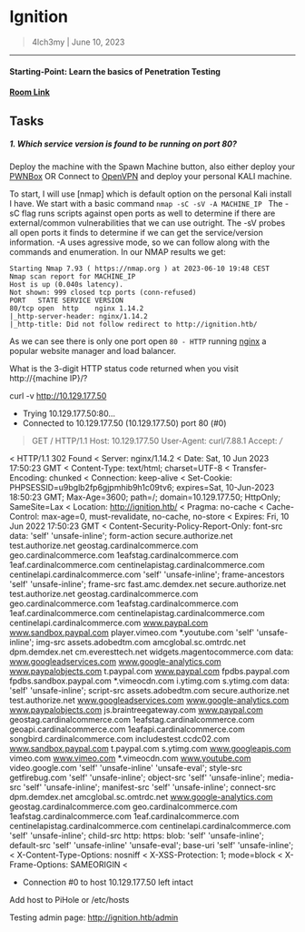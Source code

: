# Ignition
> 4lch3my | June 10, 2023
-------------------
#### Starting-Point: Learn the basics of Penetration Testing
#### [Room Link](https://app.hackthebox.com/starting-point)

## Tasks
##### 1. Which service version is found to be running on port 80?

Deploy the machine with the Spawn Machine button, also either deploy your [PWNBox](https://help.hackthebox.com/en/articles/5185608-introduction-to-pwnbox) OR Connect to [OpenVPN](https://help.hackthebox.com/en/articles/5185687-introduction-to-lab-access) and deploy your personal KALI machine.

To start, I will use [nmap] which is default option on the personal Kali install I have. We start with a basic command
  `nmap -sC -sV -A MACHINE_IP `
The -sC flag runs scripts against open ports as well to determine if there are external/common vulnerabilities that we can use outright. The -sV probes all open ports it finds to determine if we can get the service/version information. -A uses agressive mode, so we can follow along with the commands and enumeration.
  In our NMAP results we get:

```
Starting Nmap 7.93 ( https://nmap.org ) at 2023-06-10 19:48 CEST
Nmap scan report for MACHINE_IP
Host is up (0.040s latency).
Not shown: 999 closed tcp ports (conn-refused)
PORT   STATE SERVICE VERSION
80/tcp open  http    nginx 1.14.2
|_http-server-header: nginx/1.14.2
|_http-title: Did not follow redirect to http://ignition.htb/
```

As we can see there is only one port open `80 - HTTP` running [nginx](https://www.nginx.com/) a popular website manager and load balancer.



What is the 3-digit HTTP status code returned when you visit http://{machine IP}/?

curl -v http://10.129.177.50


*   Trying 10.129.177.50:80...
* Connected to 10.129.177.50 (10.129.177.50) port 80 (#0)
> GET / HTTP/1.1
> Host: 10.129.177.50
> User-Agent: curl/7.88.1
> Accept: */*
>
< HTTP/1.1 302 Found
< Server: nginx/1.14.2
< Date: Sat, 10 Jun 2023 17:50:23 GMT
< Content-Type: text/html; charset=UTF-8
< Transfer-Encoding: chunked
< Connection: keep-alive
< Set-Cookie: PHPSESSID=u9bglb2fp6gjpmhib9h1c09tv6; expires=Sat, 10-Jun-2023 18:50:23 GMT; Max-Age=3600; path=/; domain=10.129.177.50; HttpOnly; SameSite=Lax
< Location: http://ignition.htb/
< Pragma: no-cache
< Cache-Control: max-age=0, must-revalidate, no-cache, no-store
< Expires: Fri, 10 Jun 2022 17:50:23 GMT
< Content-Security-Policy-Report-Only: font-src data: 'self' 'unsafe-inline'; form-action secure.authorize.net test.authorize.net geostag.cardinalcommerce.com geo.cardinalcommerce.com 1eafstag.cardinalcommerce.com 1eaf.cardinalcommerce.com centinelapistag.cardinalcommerce.com centinelapi.cardinalcommerce.com 'self' 'unsafe-inline'; frame-ancestors 'self' 'unsafe-inline'; frame-src fast.amc.demdex.net secure.authorize.net test.authorize.net geostag.cardinalcommerce.com geo.cardinalcommerce.com 1eafstag.cardinalcommerce.com 1eaf.cardinalcommerce.com centinelapistag.cardinalcommerce.com centinelapi.cardinalcommerce.com www.paypal.com www.sandbox.paypal.com player.vimeo.com *.youtube.com 'self' 'unsafe-inline'; img-src assets.adobedtm.com amcglobal.sc.omtrdc.net dpm.demdex.net cm.everesttech.net widgets.magentocommerce.com data: www.googleadservices.com www.google-analytics.com www.paypalobjects.com t.paypal.com www.paypal.com fpdbs.paypal.com fpdbs.sandbox.paypal.com *.vimeocdn.com i.ytimg.com s.ytimg.com data: 'self' 'unsafe-inline'; script-src assets.adobedtm.com secure.authorize.net test.authorize.net www.googleadservices.com www.google-analytics.com www.paypalobjects.com js.braintreegateway.com www.paypal.com geostag.cardinalcommerce.com 1eafstag.cardinalcommerce.com geoapi.cardinalcommerce.com 1eafapi.cardinalcommerce.com songbird.cardinalcommerce.com includestest.ccdc02.com www.sandbox.paypal.com t.paypal.com s.ytimg.com www.googleapis.com vimeo.com www.vimeo.com *.vimeocdn.com www.youtube.com video.google.com 'self' 'unsafe-inline' 'unsafe-eval'; style-src getfirebug.com 'self' 'unsafe-inline'; object-src 'self' 'unsafe-inline'; media-src 'self' 'unsafe-inline'; manifest-src 'self' 'unsafe-inline'; connect-src dpm.demdex.net amcglobal.sc.omtrdc.net www.google-analytics.com geostag.cardinalcommerce.com geo.cardinalcommerce.com 1eafstag.cardinalcommerce.com 1eaf.cardinalcommerce.com centinelapistag.cardinalcommerce.com centinelapi.cardinalcommerce.com 'self' 'unsafe-inline'; child-src http: https: blob: 'self' 'unsafe-inline'; default-src 'self' 'unsafe-inline' 'unsafe-eval'; base-uri 'self' 'unsafe-inline';
< X-Content-Type-Options: nosniff
< X-XSS-Protection: 1; mode=block
< X-Frame-Options: SAMEORIGIN
<
* Connection #0 to host 10.129.177.50 left intact

Add host to PiHole or /etc/hosts

Testing admin page: http://ignition.htb/admin

